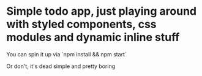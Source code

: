 <h1>Simple todo app, just playing around with styled components, css modules and dynamic inline stuff</h1>

<p>You can spin it up via `npm install && npm start`</p>
<p>Or don't, it's dead simple and pretty boring</p>